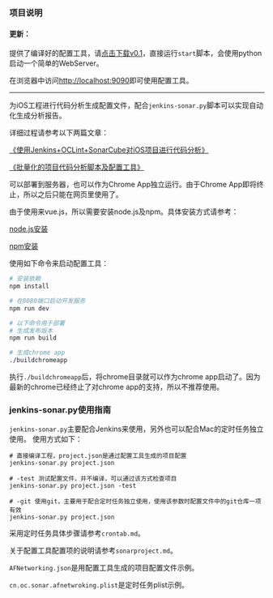 ### 项目说明

#### 更新：
提供了编译好的配置工具，请[点击下载v0.1](https://github.com/sunboshi/sonarmaker/releases/download/v0.1/sonarmaker-0.1.zip)，直接运行`start`脚本，会使用python启动一个简单的WebServer。

在浏览器中访问[http://localhost:9090](http://localhost:9090)即可使用配置工具。

------------

为iOS工程进行代码分析生成配置文件，配合`jenkins-sonar.py`脚本可以实现自动化生成分析报告。

详细过程请参考以下两篇文章：

[《使用Jenkins+OCLint+SonarCube对iOS项目进行代码分析》](http://www.sunboshi.tech/2018/03/27/jekins-oclint-sonarcube/)

[《批量化的项目代码分析脚本及配置工具》](http://www.sunboshi.tech/2018/03/29/oclint-python/)


可以部署到服务器，也可以作为Chrome App独立运行。由于Chrome App即将终止，所以之后只能在网页里使用了。

由于使用来vue.js，所以需要安装node.js及npm。具体安装方式请参考：

[node.js安装](https://nodejs.org/en/download/package-manager/#macos)

[npm安装](https://www.npmjs.com/package/npm)

使用如下命令来启动配置工具：
``` bash
# 安装依赖
npm install

# 在8080端口启动开发服务
npm run dev

# 以下命令用于部署
# 生成发布版本
npm run build

# 生成chrome app
./buildchromeapp
```
执行`./buildchromeapp`后，将chrome目录就可以作为chrome app启动了。因为最新的chrome已经终止了对chrome app的支持，所以不推荐使用。

### jenkins-sonar.py使用指南
`jenkins-sonar.py`主要配合Jenkins来使用，另外也可以配合Mac的定时任务独立使用。
使用方式如下：

    # 直接编译工程，project.json是通过配置工具生成的项目配置
    jenkins-sonar.py project.json

    # -test 测试配置文件，并不编译，可以通过该方式检查项目
    jenkins-sonar.py project.json -test

    # -git 使用git，主要用于配合定时任务独立使用，使用该参数时配置文件中的git仓库一项有效
    jenkins-sonar.py project.json


采用定时任务具体步骤请参考`crontab.md`。

关于配置工具配置项的说明请参考`sonarproject.md`。

`AFNetworking.json`是用配置工具生成的项目配置文件示例。

`cn.oc.sonar.afnetwroking.plist`是定时任务plist示例。
